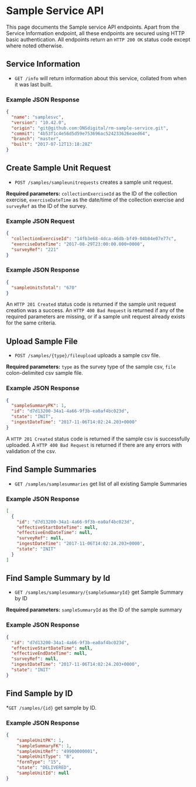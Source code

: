 # Sample Service API
This page documents the Sample service API endpoints. Apart from the Service Information endpoint, all these endpoints are secured using HTTP basic authentication. All endpoints return an `HTTP 200 OK` status code except where noted otherwise.

## Service Information
* `GET /info` will return information about this service, collated from when it was last built.

### Example JSON Response
```json
{
  "name": "samplesvc",
  "version": "10.42.0",
  "origin": "git@github.com:ONSdigital/rm-sample-service.git",
  "commit": "4b53f1c4e56d5d59e753696ac524233626eaed64",
  "branch": "master",
  "built": "2017-07-12T13:18:28Z"
}
```

## Create Sample Unit Request
* `POST /samples/sampleunitrequests` creates a sample unit request.

**Required parameters:** `collectionExerciseId` as the ID of the collection exercise, `exerciseDateTime` as the date/time of the collection exercise and `surveyRef` as the ID of the survey.

### Example JSON Request
```json
{
  "collectionExerciseId": "14fb3e68-4dca-46db-bf49-04b84e07e77c",
  "exerciseDateTime": "2017-08-29T23:00:00.000+0000",
  "surveyRef": "221"
}
```

### Example JSON Response
```json
{
  "sampleUnitsTotal": "670"
}
```

An `HTTP 201 Created` status code is returned if the sample unit request creation was a success. An `HTTP 400 Bad Request` is returned if any of the required parameters are missing, or if a sample unit request already exists for the same criteria.

## Upload Sample File
* `POST /samples/{type}/fileupload` uploads a sample csv file.

**Required parameters:** `type` as the survey type of the sample csv, `file` colon-delimited csv sample file.

### Example JSON Response
```json
{
  "sampleSummaryPK": 1,
  "id": "d7d13200-34a1-4a66-9f3b-ea0af4bc023d",
  "state": "INIT",
  "ingestDateTime": "2017-11-06T14:02:24.203+0000"
}
```

A `HTTP 201 Created` status code is returned if the sample csv is successfully uploaded. A `HTTP 400 Bad Request` is returned if there are any errors with validation of the csv.

## Find Sample Summaries
* `GET /samples/samplesummaries` get list of all existing Sample Summaries

### Example JSON Response
```json
[
  {
    "id": "d7d13200-34a1-4a66-9f3b-ea0af4bc023d",
    "effectiveStartDateTime": null,
    "effectiveEndDateTime": null,
    "surveyRef": null,
    "ingestDateTime": "2017-11-06T14:02:24.203+0000",
    "state": "INIT"
  }
]
```

## Find Sample Summary by Id
* `GET /samples/samplesummary/{sampleSummaryId}` get Sample Summary by ID

**Required parameters:** `sampleSummaryId` as the ID of the sample summary

### Example JSON Response
```json
{
  "id": "d7d13200-34a1-4a66-9f3b-ea0af4bc023d",
  "effectiveStartDateTime": null,
  "effectiveEndDateTime": null,
  "surveyRef": null,
  "ingestDateTime": "2017-11-06T14:02:24.203+0000",
  "state": "INIT"
}
```

## Find Sample by ID
*`GET /samples/{id}` get sample by ID.

### Example JSON Response
```json
{
    "sampleUnitPK": 1,
    "sampleSummaryFK": 1,
    "sampleUnitRef": "49900000001",
    "sampleUnitType": "B",
    "formType": "15",
    "state": "DELIVERED",
    "sampleUnitId": null
}
